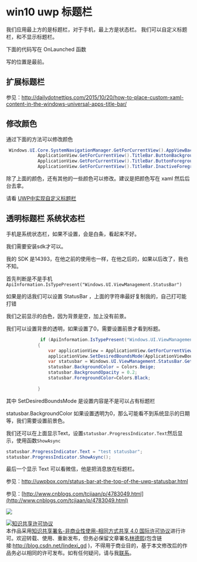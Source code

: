 
# win10 uwp 标题栏

我们应用最上方的是标题栏，对于手机，最上方是状态栏。
我们可以自定义标题栏，和不显示标题栏。

<!--more-->



<div id="toc"></div>
<!-- csdn -->

下面的代码写在 OnLaunched 函数

写的位置是最前。



## 扩展标题栏

参见：http://dailydotnettips.com/2015/10/20/how-to-place-custom-xaml-content-in-the-windows-universal-apps-title-bar/

## 修改颜色

通过下面的方法可以修改颜色 

```csharp
 Windows.UI.Core.SystemNavigationManager.GetForCurrentView().AppViewBackButtonVisibility = Windows.UI.Core.AppViewBackButtonVisibility.Visible;
            ApplicationView.GetForCurrentView().TitleBar.ButtonBackgroundColor = Color.FromArgb(0xFF, 140, 206, 205);
            ApplicationView.GetForCurrentView().TitleBar.ButtonForegroundColor = Color.FromArgb(0xFF, 250, 250, 250);
            ApplicationView.GetForCurrentView().TitleBar.InactiveForegroundColor = Color.FromArgb(0xFF, 250, 250, 250);
```

除了上面的颜色，还有其他的一些颜色可以修改。建议是把颜色写在 xaml 然后后台去拿。

请看 [UWP中实现自定义标题栏](http://www.cnblogs.com/durow/p/4897773.html )

## 透明标题栏 系统状态栏

手机是系统状态栏，如果不设置，会是白条，看起来不好。

我们需要安装sdk才可以。

我的 SDK 是14393，在他之前的使用也一样，在他之后的，如果以后改了，我也不知。

首先判断是不是手机 `ApiInformation.IsTypePresent("Windows.UI.ViewManagement.StatusBar")` 

如果是的话我们可以设置 StatusBar ，上面的字符串最好复制我的，自己打可能打错

我们之前显示的白色，因为背景是空，加上没有前景。

我们可以设置背景的透明，如果设置了0，需要设置前景才看到标题。
		

```csharp
             if (ApiInformation.IsTypePresent("Windows.UI.ViewManagement.StatusBar"))
            {
                var applicationView = ApplicationView.GetForCurrentView();
                applicationView.SetDesiredBoundsMode(ApplicationViewBoundsMode.UseCoreWindow);
                var statusbar = Windows.UI.ViewManagement.StatusBar.GetForCurrentView();
                statusbar.BackgroundColor = Colors.Beige;
                statusbar.BackgroundOpacity = 0.2;
                statusbar.ForegroundColor=Colors.Black;
                
            }  

```

其中 SetDesiredBoundsMode 是设置内容是不是可以占有标题栏

statusbar.BackgroundColor 如果设置透明为0，那么可能看不到系统显示的日期等，我们需要设置前景色。

我们还可以在上面显示Text，设置`statusbar.ProgressIndicator.Text`然后显示，使用函数`ShowAsync`
		

```csharp
statusbar.ProgressIndicator.Text = "test statusbar";  
statusbar.ProgressIndicator.ShowAsync();

```

最后一个显示 Text 可以看微信，他是把消息放在标题栏。

参见：http://uwpbox.com/status-bar-at-the-top-of-the-uwp-statusbar.html

参见：[http://www.cnblogs.com/tcjiaan/p/4783049.html](http://www.cnblogs.com/tcjiaan/p/4783049.html)

![](http://i.wotula.com/wp.png)





<a rel="license" href="http://creativecommons.org/licenses/by-nc-sa/4.0/"><img alt="知识共享许可协议" style="border-width:0" src="https://licensebuttons.net/l/by-nc-sa/4.0/88x31.png" /></a><br />本作品采用<a rel="license" href="http://creativecommons.org/licenses/by-nc-sa/4.0/">知识共享署名-非商业性使用-相同方式共享 4.0 国际许可协议</a>进行许可。欢迎转载、使用、重新发布，但务必保留文章署名[林德熙](http://blog.csdn.net/lindexi_gd)(包含链接:http://blog.csdn.net/lindexi_gd )，不得用于商业目的，基于本文修改后的作品务必以相同的许可发布。如有任何疑问，请与我[联系](mailto:lindexi_gd@163.com)。